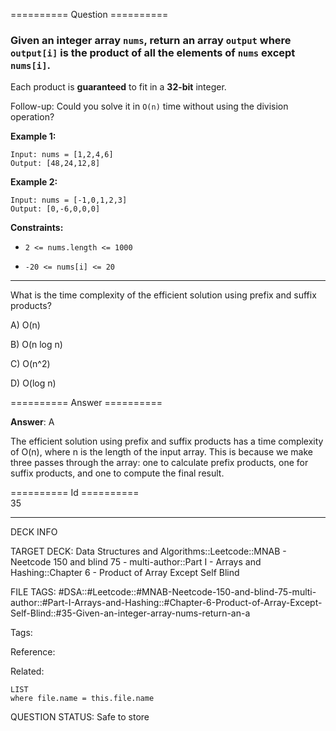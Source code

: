 ========== Question ==========  

### Given an integer array `nums`, return an array `output` where `output[i]` is the product of all the elements of `nums` except `nums[i]`.

Each product is **guaranteed** to fit in a **32-bit** integer.

Follow-up: Could you solve it in `O(n)` time without using the division
operation?

**Example 1:**

```
Input: nums = [1,2,4,6]
Output: [48,24,12,8]
```

**Example 2:**

```
Input: nums = [-1,0,1,2,3]
Output: [0,-6,0,0,0]
```

**Constraints:**

- `2 <= nums.length <= 1000`

- `-20 <= nums[i] <= 20`

---

What is the time complexity of the efficient solution using prefix and suffix
products?

A) O(n)

B) O(n log n)

C) O(n^2)

D) O(log n)  

========== Answer ==========  

**Answer**: A

The efficient solution using prefix and suffix products has a time complexity of
O(n), where n is the length of the input array. This is because we make three
passes through the array: one to calculate prefix products, one for suffix
products, and one to compute the final result.

========== Id ==========  
35

---

DECK INFO

TARGET DECK: Data Structures and Algorithms::Leetcode::MNAB - Neetcode 150 and blind 75 - multi-author::Part I - Arrays and Hashing::Chapter 6 - Product of Array Except Self Blind

FILE TAGS: #DSA::#Leetcode::#MNAB-Neetcode-150-and-blind-75-multi-author::#Part-I-Arrays-and-Hashing::#Chapter-6-Product-of-Array-Except-Self-Blind::#35-Given-an-integer-array-nums-return-an-a

Tags:

Reference:

Related:

```dataview
LIST
where file.name = this.file.name
```
QUESTION STATUS: Safe to store
